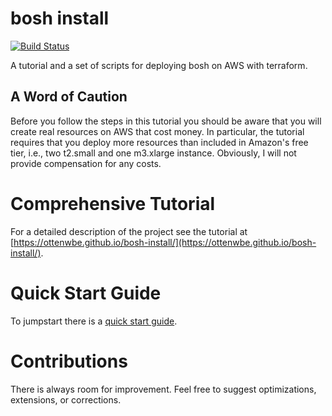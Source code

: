# bosh install #

[![Build Status](https://travis-ci.org/ottenwbe/bosh-install.svg?branch=master)](https://travis-ci.org/ottenwbe/bosh-install)

A tutorial and a set of scripts for deploying bosh on AWS with terraform.

## A Word of Caution ##

Before you follow the steps in this tutorial you should be aware that you will create real resources on AWS that cost money. 
In particular, the tutorial requires that you deploy more resources than included in Amazon's free tier, i.e., two t2.small and one m3.xlarge instance. 
Obviously, I will not provide compensation for any costs.

# Comprehensive Tutorial #

For a detailed description of the project see the tutorial at [https://ottenwbe.github.io/bosh-install/](https://ottenwbe.github.io/bosh-install/).

# Quick Start Guide #
 
To jumpstart there is a [quick start guide](docs/quickstart.md). 
 
# Contributions # 

There is always room for improvement. 
Feel free to suggest optimizations, extensions, or corrections.